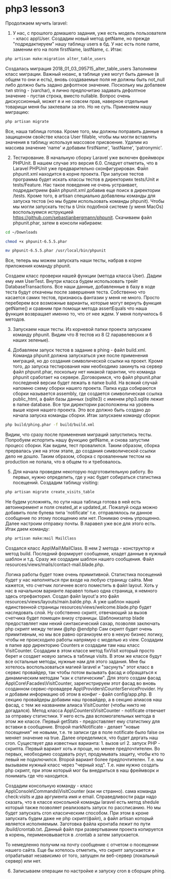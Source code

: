 # php3 lesson3

Продолжаем мучить laravel:
1. У нас, с прошлого домашего задания, уже есть модель пользователя - класс app\User. 
Создадим новый метод getName, но прежде "подредактируем" нашу таблицу users в бд. У нас есть поле name, заменим его на поля
firstName, lastName, c. Итак:
```bash
php artisan make:migration alter_table_users
``` 
Создалась миграция 2018_01_03_095715_alter_table_users
Заполняем класс миграции. Важный нюанс, в таблице уже могут быть данные (в общем то они и есть), вновь создаваемые поля не должны быть not_null либо должно быть задано дефолтное значение.
Поскольку мы добалвем тип string - (varchar), я лично предпочитаю задавать дефолтное значение - пустая строка, вместо nullable. Вопрос очень дискуссионный, может я и не совсем прав, наверное отдельные товарищи меня бы заклевали за это. Но не суть. Применяем нашу миграцию:
```bash
php artisan migrate
```
Все, наша таблица готова. Кроме того, мы должны поправить данные в защищеном свойстве класса User fillable, чтобы мы могли вставлять значения в таблицу используя массовое присвоение. Удалим из массива значение 'name' и добавим firstName', 'lastName', 'patronymic'.

2. Тестирование. В начальную сборку Laravel уже включен фреймворк PHPUnit. В нашем случае это версия 6.0. Следует отметить, что в Laravel PHPUnit уже предварительно сконфигурирован. Файл phpunit.xml находится в корне проекта. При запуске тестов программа будет искать классы тестов в директориях tests/Unit и tests/Feature. Нас такое поведение не очень устраивает, подредактрием файл phpunit.xml добавив еще поиск в директории /tests. Кроме того, в artisan специально добавлены команды для запуска тестов (но мы будем использовать команды phpunit). Чтобы мы могли запускать тесты в Unix подобной системе (у меня MacOs) воспользуемся иструкцией https://github.com/sebastianbergmann/phpunit. Скачиваем файл phpunit.phar, затем в консоли набираем:

```bash
cd ~/Downloads

chmod +x phpunit-6.5.5.phar

mv phpunit-6.5.5.phar /usr/local/bin/phpunit
```
Все, теперь мы можем запускать наши тесты, набрав в корне приложения команду phpunit.

Создаем класс проверки нашей функции (метода класса User). Дадим ему имя UserTest. Внутри класса  будем использовать трейт DatabaseTransactions. Все наши данные, добавленные в базу в ходе теста будут откачены после завершения теста.
Собственно что касается самих тестов, признаюсь фантазии у меня не много. Просто переберем все возможные варианты, которые могут вернуть функция getName() и сравним при помощи метода assertEquals что наша функция возвращает именно то, что от нее ждем. У меня получилось 6 методов.

3. Запускаем наши тесты. Из корневой папки проекта запускаем команду phpunit. Видим что 8 тестов из 8 (2 ларавелевских и 6 наших зеленые).

4. Добавляем запуск тестов в задание в phing - файл build.xml. Команда phpunit должна запускаться уже после применения миграций, но до создания символической ссылки на проект. Кроме того, до запуска тестирования нам необходимо закинуть на сервер файл phpunit.phar, поскольку нет никакой гарантии, что команда phpunit сработает на сервере.
Договоримся, что файл phpunit.phar последеней версии будет лежать в папке build. На всякий случай напомню схему сборки нашего проекта. Папка куда собираются сборки называется assembly, где создается символическая ссылка public_html, а файл базы данных (sqlite3) с именем php3.sqlite лежит в папке database.
Все три директории расположены на уровень выше корня нашего проекта. Это все должно быть создано до начала запуска команды сборки. Итак запускаем команду сборки:

```bash
php build/phing.phar -f build/build.xml
```
Видим, что сразу после применения миграций запустились тесты. Попробуем испортить нашу функцию getName, и снова запустим процесс сборки. Как видим, тест провалился. Таким образом, сборка прервалась уже на этом этапе, до создания символической ссылки дело не дошло. Таким образом, сборка с проваленным тестом на production не попала, что в общем то и требовалось.

5. Для начала проведем некоторую подготовительную работу. Во первых, нужно определить, где у нас будет собираться статистика посещений. Создадим таблицу visiting:

```bash
php artisan migrate create_visits_table
``` 

Не будем усложнять, по сути наша таблица готова в ней есть автоинкремент и поля created_at и updated_at. Пожалуй сюда можно добавить поле булева типа 'notificate' т.е. отправлялось ли данное сообщение по этому посещению или нет. Понимаю очень упрощенно.
Далее настроим отправку почты. В ларавел уже все для этого есть. Итак даем команду:
```bash
php artisan make:mail MailClass
``` 
Создался класс App\Mail\MailClass. В нем 2 метода - конструктор и метод build. Последний формирует сообщение, кладет данные в нужный шаблон и т.д. Сразу же создадим шаблон нашего сообщения. Файл resources/views/mails/contact-mail.blade.php.

Логика работы будет тоже очень примитивной. Статистика посещений будет у нас наполняться при входе на любую страницу сайта. Мне кажется, что счетчик логичнее всего поместить в файл layout.
Хоть у нас в начальном варианте ларавел только одна страница, я немного здесь отрефакторил. Создал файл layout'а это файл resources/views/layouts/main.balde.php. А уже шаблон нашей единственной страницы resources/views/welcome.blade.php будет наследовать слой.
Ну собственно скрипт, отвечающий за вызов счетчика будет помещен внизу страницы. Шаблонизатор blade предоставляет нам некий синтаксический сахар, позволяя заключать php скрипт между тегами @php @endphp 
Сам скрипт будет очень примитивным, но мы все равно организуем его в некую бизнес логику, чтобы не происходило работы напрямую с моделью из view. Создадим в папке app директорию Counters и создадим там наш класс VisitCounter. Создадим в этом классе метод fixVisit который просто берет и создает новую запись в таблице visits.
В этом же классе будут все остальные методы, нужные нам для этого задания. Мне бы хотелось воспользоваться магией laravel и "засунуть" этот класс в сервис провайдер, так чтобы потом вызывать фасад и обращаться к динамическим методам "как к статическим".
Для этого создам фасад  App\Core\Facades\VisitCounter, зарегистрируем этот фасад во вновь созданном сервис-провадере App\Providers\CounterServiceProvider. Ну и добавим информацию об этом в конфиг - файл config/app.php. В секцию провайдеры добавим наш провайдер, а в секцию алиасов наш фасад, с тем же названием алиаса VisitCounter (чтобы никто не догадался).
Метод класса App\Counters\VisitCounter - notificate отвечает за отправку статистики. У него есть два вспомогательных метода в этом же классе. Первый getStats - предоставляет ему статистику для вставки в сообщение. Второй markNotificate - делает "новые посещения" не новыми, т.е. те записи где в поле notificate было false он меняет значение на true.
Далее определимся, что будет дергать наш cron. Существует два известных варианта: 1. вызов url 2. запуск PHP - скрипта. Первый вариант хоть и проще, но менее предпочтителен. Во первых, необходимо создавать роут, продумывать защиту, чтобы кто то левый не подключился. Второй вариант более предпочтителен. Т.е. мы вызываем нужный класс через "черный ход". Т.е. нам нужно создать php скрипт, при этом который мог бы внедриться в наш фреймворк и понимать где что находится.

Создадим консольную команду - класс App\Console\Commands\VisitCounter (как ни странно). сама команда check:visits и два аргумента имя и email. Справедливости ради надо сказать, что в классе консольной команды laravel есть метод shedule который также позволяет реализовать запуск по рассписанию. Но мы будет запускать cron классическим способом. При этом в кроне запускать будем даже не php скрипт(файл), а файл artisan который является исполняемым.
Заготовка файла кронтаба лежит по пути /build/crontab.txt. Данный файл при развертывании проекта копируется в корень, перименовывается в .crontab а затем запускается.

То немедленно получим на почту сообщение с отчетом о посещении нашего сайта. Еще бы хотелось отметить, что скрипт запускается и отрабатыват независимо от того, запущен ли веб-сервер (локальный сервер) или нет.

6. Записываем операции по настройке и запуску cron в сборщик phing.